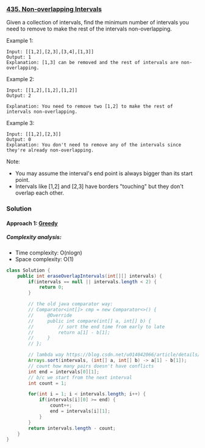 ### [435. Non-overlapping Intervals](https://leetcode.com/problems/non-overlapping-intervals/)

Given a collection of intervals, find the minimum number of intervals you need to remove to make the rest of the intervals non-overlapping.

 

Example 1:
```
Input: [[1,2],[2,3],[3,4],[1,3]]
Output: 1
Explanation: [1,3] can be removed and the rest of intervals are non-overlapping.
```
Example 2:
```
Input: [[1,2],[1,2],[1,2]]
Output: 2

Explanation: You need to remove two [1,2] to make the rest of intervals non-overlapping.
```
Example 3:
```
Input: [[1,2],[2,3]]
Output: 0
Explanation: You don't need to remove any of the intervals since they're already non-overlapping.
``` 

Note:

- You may assume the interval's end point is always bigger than its start point.
- Intervals like [1,2] and [2,3] have borders "touching" but they don't overlap each other.

### Solution

#### Approach 1: [Greedy](https://en.wikipedia.org/wiki/Interval_scheduling#Interval_Scheduling_Maximization)

##### Complexity analysis:
- Time complexity: O(nlogn)
- Space complexity: O(1)

```java
class Solution {
    public int eraseOverlapIntervals(int[][] intervals) {
        if(intervals == null || intervals.length < 2) {
            return 0;
        }

        // the old java comparator way:
        // Comparator<int[]> cmp = new Comparator<>() {
        //     @Override
        //     public int compare(int[] a, int[] b) {
        //         // sort the end time from early to late
        //         return a[1] - b[1];
        //     }
        // };

        // lambda way https://blog.csdn.net/u014042066/article/details/76248692
        Arrays.sort(intervals, (int[] a, int[] b) -> a[1] - b[1]);
        // count how many pairs doesn't have conflicts
        int end = intervals[0][1];
        // b/c we start from the next interval
        int count = 1;

        for(int i = 1; i < intervals.length; i++) {
            if(intervals[i][0] >= end) {
                count++;
                end = intervals[i][1];
            }
        }
        return intervals.length - count;
    }
}
```